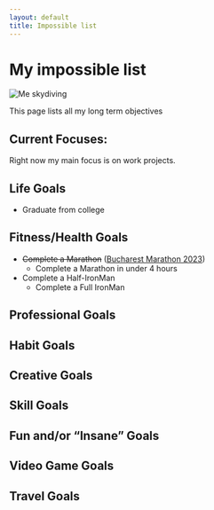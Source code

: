 ```yaml
---
layout: default
title: Impossible list
---
```

# My impossible list

<img src="{{site.baseurl | prepend: site.url}}assets/images/skydiving_jump.jpg" alt="Me skydiving" />

This page lists all my long term objectives

## Current Focuses:

Right now my main focus is on work projects.

## Life Goals
- Graduate from college

## Fitness/Health Goals
- ~~Complete a Marathon~~ ([Bucharest Marathon 2023](https://www.myrace.gr/ro/race/7059/results.html))
	- Complete a Marathon in under 4 hours
- Complete a Half-IronMan
	- Complete a Full IronMan

## Professional Goals

## Habit Goals

## Creative Goals

## Skill Goals

## Fun and/or “Insane” Goals

## Video Game Goals

## Travel Goals